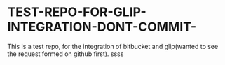 # TEST-REPO-FOR-GLIP-INTEGRATION-DONT-COMMIT-
This is a test repo, for the integration of bitbucket and glip(wanted to see the request formed on github first).
ssss